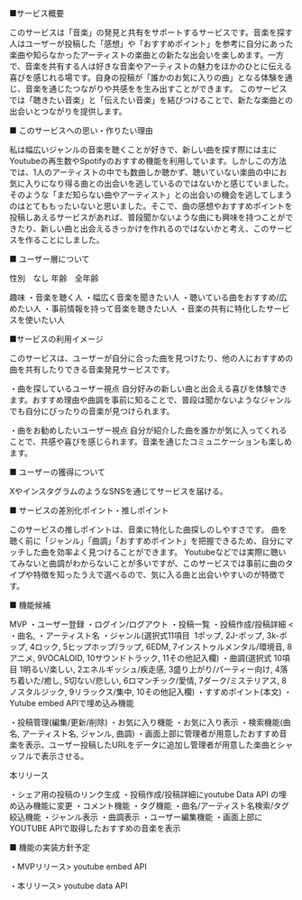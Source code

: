 ■サービス概要

このサービスは「音楽」の発見と共有をサポートするサービスです。音楽を探す人はユーザーが投稿した「感想」や「おすすめポイント」を参考に自分にあった楽曲や知らなかったアーティストの楽曲との新たな出会いを楽しめます。一方で、音楽を共有する人は好きな音楽やアーティストの魅力をほかのひとに伝える喜びを感じれる場です。自身の投稿が「誰かのお気に入りの曲」となる体験を通じ、音楽を通じたつながりや共感をを生み出すことができます。
このサービスでは「聴きたい音楽」と「伝えたい音楽」を結びつけることで、新たな楽曲との出会いとつながりを提供します。

■ このサービスへの思い・作りたい理由

私は幅広いジャンルの音楽を聴くことが好きで、新しい曲を探す際には主にYoutubeの再生数やSpotifyのおすすめ機能を利用しています。しかしこの方法では、1人のアーティストの中でも数曲しか聴かず、聴いていない楽曲の中にお気に入りになり得る曲との出会いを逃しているのではないかと感じていました。
そのような「まだ知らない曲やアーティスト」との出会いの機会を逃してしまうのはとてももったいないと思いました。そこで、曲の感想やおすすめポイントを投稿しあえるサービスがあれば、普段聞かないような曲にも興味を持つことができたり、新しい曲と出会えるきっかけを作れるのではないかと考え、このサービスを作ることにしました。

■ ユーザー層について

性別　なし
年齢　全年齢

趣味
・音楽を聴く人
・幅広く音楽を聞きたい人
・聴いている曲をおすすめ/広めたい人
・事前情報を持って音楽を聴きたい人
・音楽の共有に特化したサービスを使いたい人

■サービスの利用イメージ

このサービスは、ユーザーが自分に合った曲を見つけたり、他の人におすすめの曲を共有したりできる音楽発見サービスです。

・曲を探しているユーザー視点
自分好みの新しい曲と出会える喜びを体験できます。おすすめ理由や曲調を事前に知ることで、普段は聞かないようなジャンルでも自分にぴったりの音楽が見つけられます。

・曲をお勧めしたいユーザー視点
自分が紹介した曲を誰かが気に入ってくれることで、共感や喜びを感じられます。音楽を通じたコミュニケーションも楽しめます。

■ ユーザーの獲得について

XやインスタグラムのようなSNSを通じてサービスを届ける。

■ サービスの差別化ポイント・推しポイント

このサービスの推しポイントは、音楽に特化した曲探しのしやすさです。
曲を聴く前に「ジャンル」「曲調」「おすすめポイント」を把握できるため、自分にマッチした曲を効率よく見つけることができます。
Youtubeなどでは実際に聴いてみないと曲調がわからないことが多いですが、このサービスでは事前に曲のタイプや特徴を知ったうえで選べるので、気に入る曲と出会いやすいのが特徴です。

■ 機能候補

MVP
・ユーザー登録
・ログイン/ログアウト
・投稿一覧
・投稿作成/投稿詳細
< 
・曲名,
・アーティスト名
・ジャンル(選択式11項目  1ポップ, 2J-ポップ, 3k-ポップ, 4ロック, 5ヒップホップ/ラップ, 6EDM, 7インストゥルメンタル/環境音, 8アニメ, 9VOCALOID, 10サウンドトラック, 11その他記入欄)
・曲調(選択式 10項目 1明るい/楽しい, 2エネルギッシュ/疾走感, 3盛り上がり/パーティー向け, 4落ち着いた/癒し, 5切ない/悲しい, 6ロマンチック/愛情, 7ダーク/ミステリアス, 8ノスタルジック, 9リラックス/集中, 10その他記入欄)
・すすめポイント(本文)
・Yutube embed APIで埋め込み機能 
>
・投稿管理(編集/更新/削除)
・お気に入り機能
・お気に入り表示
・検索機能(曲名, アーティスト名, ジャンル, 曲調)
・画面上部に管理者が用意したおすすめ音楽を表示、ユーザー投稿したURLをデータに追加し管理者が用意した楽曲とシャッフルで表示させる。

本リリース

・シェア用の投稿のリンク生成
・投稿作成/投稿詳細にyoutube Data API の埋め込み機能に変更
・コメント機能
・タグ機能
・曲名/アーティスト名検索/タグ絞込機能
・ジャンル表示
・曲調表示
・ユーザー編集機能
・画面上部にYOUTUBE APIで取得したおすすめの音楽を表示

■ 機能の実装方針予定

・MVPリリース> youtube embed API

・本リリース> youtube data API
